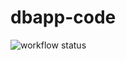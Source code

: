 # dbapp-code

![workflow status](https://github.com/mikkokallio/dbapp-code/actions/workflows/main_functions-dbapp.yml/badge.svg)

